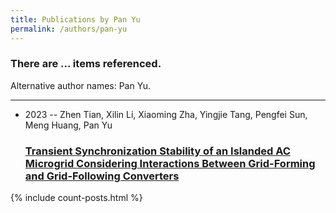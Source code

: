 ```yaml
---
title: Publications by Pan Yu
permalink: /authors/pan-yu
---
```


<h3 id="number-posts">There are ... items referenced.</h3>
<p id='info-authors'>Alternative author names: Pan Yu.</p>
<hr />
<ul class="post-list">
<li><span class='post-meta'>2023 -- Zhen Tian, Xilin Li, Xiaoming Zha, Yingjie Tang, Pengfei Sun, Meng Huang, Pan Yu</span><h3><a class='post-link' href="{{ site.baseurl }}/transient-synchronization-stability-of-an-islanded-ac-microgrid-considering-interactions-between-grid-forming-and-grid-following-converters">Transient Synchronization Stability of an Islanded AC Microgrid Considering Interactions Between Grid-Forming and Grid-Following Converters</a></h3></li>

</ul>
{% include count-posts.html %}
